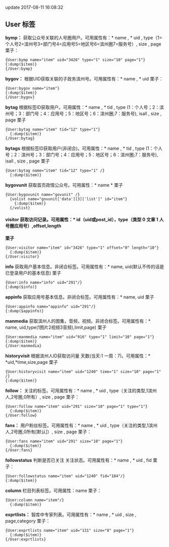 update 2017-08-11 16:08:32
## User 标签

**bymp：** 获取公众号关联的人号圈用户。可用属性有：* name , * uid , type（1=个人号2=滨州号3=部门号4=应用号5=地区号6=滨州圈7=服务号）, size , page
栗子：

```
{User:bymp name="item" uid="3426" type="1" size="10" page="1"}
{:dump($item)}
{/User:bymp}
```

**bygov：** 根据UID获取关联的子政务滨州号。可用属性有：* name , * uid
栗子：

```
{User:bygov name="item"}
{:dump($item)}
{/User:bygov}
```

**bytag** 根据标签ID获取用户。可用属性：* name , * tid , type (1：个人号；2：滨州号；3：部门号；4：应用号；5：地区号；6：滨州圈;7：服务号), isall , size , page
栗子

```
{User:bytag name="item" tid="12" type="1"}
  {:dump($item)}
{/User:bytag}
```

**bytags** 根据标签ID获取用户(非闭合)。可用属性：* name , * tid , type (1：个人号；2：滨州号；3：部门号；4：应用号；5：地区号；6：滨州圈;7：服务号), isall , size , page
栗子

```
{User:bytag name="item" tid="12" type="1" /}
  {:dump($item)}
```

**bygovunit** 获取首页政情公众号。可用属性：\* name \*
栗子

```
{User:bygovunit name="govunit" /}
  {volist name="govunit['data'][3]['list']" id="item"}
    {:dump($item)}
  {/volist}
```

#### **visitor** 获取访问记录。可用属性：* id（uid或post_id），type（类型 0 文章 1 人号圈应用号）,offset,length
**栗子**

```
{User:visitor name="item" id="3426" type="1" offset="0" length="10"}
  {:dump($item)}
{/User:visitor}
```
**info** 获取用户基本信息。非闭合标签。可用属性有：* name, uid(默认不传的话是已登录用户的基本信息)
栗子

```
{User:info name="info" uid="291"/}
{:dump($info)}
```

**appinfo** 获取应用号基本信息。非闭合标签。可用属性有：* name, uid
栗子

```
{User:appinfo name="appinfo" uid="291"/}
{:dump($appinfo)}
```

**manmedia** 获取滨州人的图集，音频，视频。非闭合标签。可用属性有：* name, uid,type(1图片2视频3音频),limit,page)
栗子

```
{User:manmedia name="item" uid="916" type="1" limit="10" page="1"}
{:dump($item)}
{/User:manmedia}
```


**historyvisit** 根据滨州人ID获取访问量  天数(当天:1 一周：7)。可用属性：* \*uid,\*time,size,page
栗子

```
{User:historyvisit name="item" uid="1240" time="1" size="10" page="1" /}
{:dump($item)}
```

**follow：** 关注的标签。可用属性有：* name , * uid , type（关注的类型,1滨州人,2号圈,0所有）, size , page
栗子：

```
{User:follow name="item" uid="291" size="10" page="1" type="1"}
  {:dump($item)}
{/User:follow}
```

**fans：** 用户粉丝标签。可用属性有：* name , * uid , type（关注的类型,1滨州人,2号圈,0所有[默认]）, size , page
栗子：

```
{User:fans name="item" uid="291" size="10" page="1"}
  {:dump($item)}
{/User:fans}
```

**followstatus**  判断是否已关注 关注状态。可用属性有：* name , * uid , fid
栗子：

```
{User:followstatus name="item" uid="1240" fid="184"/}
{:dump($item)}
```

**column** 栏目列表标签。可用属性：name
栗子：

```
{User:column name="item"/}
  {:dump($item)}
```

**exprtlists：** 智库中专家列表。可用属性有：* name , * uid , size , page,category
栗子：

```
{User:exprtlists name="item" uid="131" size="8" page="1"}
  {:dump($item)}
{/User:exprtlists}
```
